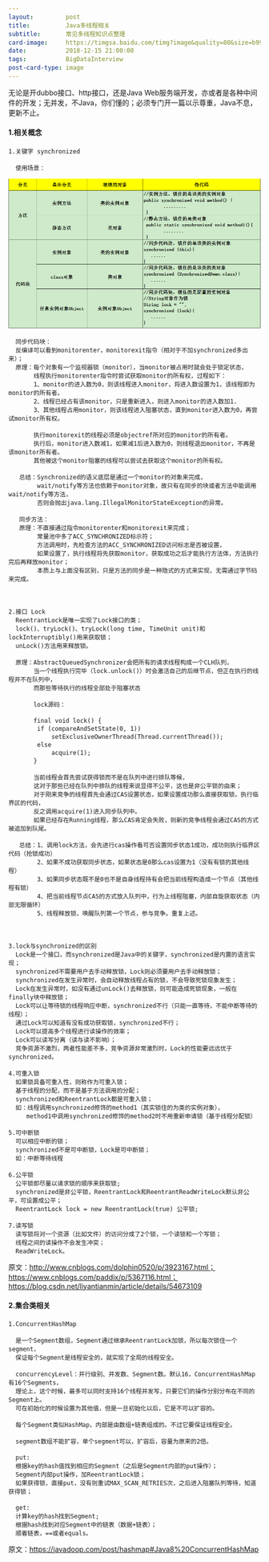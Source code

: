 ```yaml
---
layout:         post
title:          Java多线程相关
subtitle:       常见多线程知识点整理
card-image:     https://timgsa.baidu.com/timg?image&quality=80&size=b9999_10000&sec=1544886985001&di=6dabac2fd3dd7d2b0af391951190b93a&imgtype=0&src=http%3A%2F%2Fs1.51cto.com%2Foss%2F201802%2F27%2F164a32018df83046460958996918d890.jpg-wh_651x-s_1321967539.jpg
date:           2018-12-15 21:00:00
tags:           BigDataInterview
post-card-type: image
---
```


  无论是开dubbo接口、http接口，还是Java Web服务端开发，亦或者是各种中间件的开发；无并发，不Java，你们懂的；必须专门开一篇以示尊重，Java不息，更新不止。
  
#### 1.相关概念

    1.关键字 synchronized
    
      使用场景：
      
![MacDown Screenshot](/assets/images/2615789-08f16aeac7e0977d.png)

      同步代码块：
      反编译可以看到monitorenter，monitorexit指令（相对于不加synchronized多出来）；
      原理：每个对象有一个监视器锁（monitor），当monitor被占用时就会处于锁定状态，
           线程执行monitorenter指令时尝试获取monitor的所有权，过程如下：
           1、monitor的进入数为0，则该线程进入monitor，将进入数设置为1，该线程即为monitor的所有者。
           2、线程已经占有该monitor，只是重新进入，则进入monitor的进入数加1.
           3、其他线程占用monitor，则该线程进入阻塞状态，直到monitor进入数为0，再尝试monitor所有权。  
           
           执行monitorexit的线程必须是objectref所对应的monitor的所有者。
           执行后，monitor进入数减1，如果减1后进入数为0，则线程退出monitor，不再是该monitor所有者。
           其他被这个monitor阻塞的线程可以尝试去获取这个monitor的所有权。 
           
       总结：Synchronized的语义底层是通过一个monitor的对象来完成，
            wait/notify等方法也依赖于monitor对象，故只有在同步的块或者方法中能调用wait/notify等方法，
            否则会抛出java.lang.IllegalMonitorStateException的异常。
            
       同步方法：
       原理：不直接通过指令monitorenter和monitorexit来完成；
            常量池中多了ACC_SYNCHRONIZED标示符；
            方法调用时，先检查方法的ACC_SYNCHRONIZED访问标志是否被设置，
            如果设置了，执行线程将先获取monitor，获取成功之后才能执行方法体，方法执行完后再释放monitor；
            本质上与上面没有区别，只是方法的同步是一种隐式的方式来实现，无需通过字节码来完成。
            
               

    2.接口 Lock
      ReentrantLock是唯一实现了Lock接口的类；
      lock()、tryLock()、tryLock(long time, TimeUnit unit)和lockInterruptibly()用来获取锁；
      unLock()方法用来释放锁。
      
      原理：AbstractQueuedSynchronizer会把所有的请求线程构成一个CLH队列，
           当一个线程执行完毕（lock.unlock()）时会激活自己的后继节点，但正在执行的线程并不在队列中，
           而那些等待执行的线程全部处于阻塞状态      
           
           lock源码：
           
           final void lock() {
            if (compareAndSetState(0, 1))
                setExclusiveOwnerThread(Thread.currentThread());
            else
                acquire(1);
           }
           
           当前线程会首先尝试获得锁而不是在队列中进行排队等候，
           这对于那些已经在队列中排队的线程来说显得不公平，这也是非公平锁的由来；
           对于刚来竞争的线程首先会通过CAS设置状态，如果设置成功那么直接获取锁，执行临界区的代码，
           反之调用acquire(1)进入同步队列中。
           如果已经存在Running线程，那么CAS肯定会失败，则新的竞争线程会通过CAS的方式被追加到队尾。
           
       总结：1、调用lock方法，会先进行cas操作看可否设置同步状态1成功，成功则执行临界区代码（抢锁成功）
            2、如果不成功获取同步状态，如果状态是0那么cas设置为1（没有有锁的其他线程）
            3、如果同步状态既不是0也不是自身线程持有会把当前线程构造成一个节点（其他线程有锁）
            4、把当前线程节点CAS的方式放入队列中，行为上线程阻塞，内部自旋获取状态（内部无限循环）
            5、线程释放锁，唤醒队列第一个节点，参与竞争。重复上述。

      

    3.lock与synchronized的区别
      Lock是一个接口，而synchronized是Java中的关键字，synchronized是内置的语言实现；
      synchronized不需要用户去手动释放锁，Lock则必须要用户去手动释放锁；
      synchronized在发生异常时，会自动释放线程占有的锁，不会导致死锁现象发生；
      Lock在发生异常时，如没有通过unLock()去释放锁，则可能造成死锁现象，一般在finally块中释放锁；
      Lock可以让等待锁的线程响应中断，synchronized不行（只能一直等待，不能中断等待的线程）；
      通过Lock可以知道有没有成功获取锁，synchronized不行；
      Lock可以提高多个线程进行读操作的效率；
      Lock可以读写分离（读与读不影响）；
      竞争资源不激烈，两者性能差不多，竞争资源非常激烈时，Lock的性能要远远优于synchronized。
      
    4.可重入锁
      如果锁具备可重入性，则称作为可重入锁；
      基于线程的分配，而不是基于方法调用的分配；
      synchronized和ReentrantLock都是可重入锁；
      如：线程调用synchronized修饰的method1（其实锁住的为类的实例对象），
         method1中调用synchronized修饰的method2时不用重新申请锁（基于线程分配锁）
         
    5.可中断锁
      可以相应中断的锁；
      synchronized不是可中断锁，Lock是可中断锁；
      如：中断等待线程
      
    6.公平锁
      公平锁即尽量以请求锁的顺序来获取锁;
      synchronized是非公平锁，ReentrantLock和ReentrantReadWriteLock默认非公平，可设置成公平；
      ReentrantLock lock = new ReentrantLock(true) 公平锁;
      
    7.读写锁
      读写锁将对一个资源（比如文件）的访问分成了2个锁，一个读锁和一个写锁；
      线程之间的读操作不会发生冲突；
      ReadWriteLock。
      
 原文：http://www.cnblogs.com/dolphin0520/p/3923167.html；
      https://www.cnblogs.com/paddix/p/5367116.html；
      https://blog.csdn.net/liyantianmin/article/details/54673109 
      
  
#### 2.集合类相关

    1.ConcurrentHashMap
    
      是一个Segment数组，Segment通过继承ReentrantLock加锁，所以每次锁住一个segment，
      保证每个Segment是线程安全的，就实现了全局的线程安全。
      
      concurrencyLevel：并行级别、并发数、Segment数。默认16，ConcurrentHashMap有16个Segments，
      理论上，这个时候，最多可以同时支持16个线程并发写，只要它们的操作分别分布在不同的Segment上。
      可在初始化的时候设置为其他值，但是一旦初始化以后，它是不可以扩容的。
      
      每个Segment类似HashMap，内部是由数组+链表组成的。不过它要保证线程安全。
      
      segment数组不能扩容，单个segment可以，扩容后，容量为原来的2倍。
      
      put:
      根据key的hash值找到相应的Segment（之后是Segment内部的put操作）；
      Segment内部put操作，加ReentrantLock锁；
      如果获得锁，直接put，没有则重试MAX_SCAN_RETRIES次，之后进入阻塞队列等待，知道获得锁；
      
      get:
      计算key的hash找到Segment;
      根据hash找到对应Segment中的链表（数据+链表）；
      顺着链表，==或者equals。
      
 原文：https://javadoop.com/post/hashmap#Java8%20ConcurrentHashMap
 
     
      
     
      
      
      
      
      

   
  
  
  
  